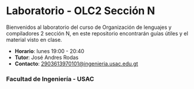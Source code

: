# Laboratorio - OLC2 Sección N
Bienvenidos al laboratorio del curso de Organización de lenguajes y compiladores 2 sección N, en este repositorio encontrarán guías útiles y el material visto en clase.

* **Horario**: lunes 19:00 - 20:40
* **Tutor**: José Andres Rodas
* **Contacto**: 2903613970101@ingenieria.usac.edu.gt

### Facultad de Ingeniería - USAC
